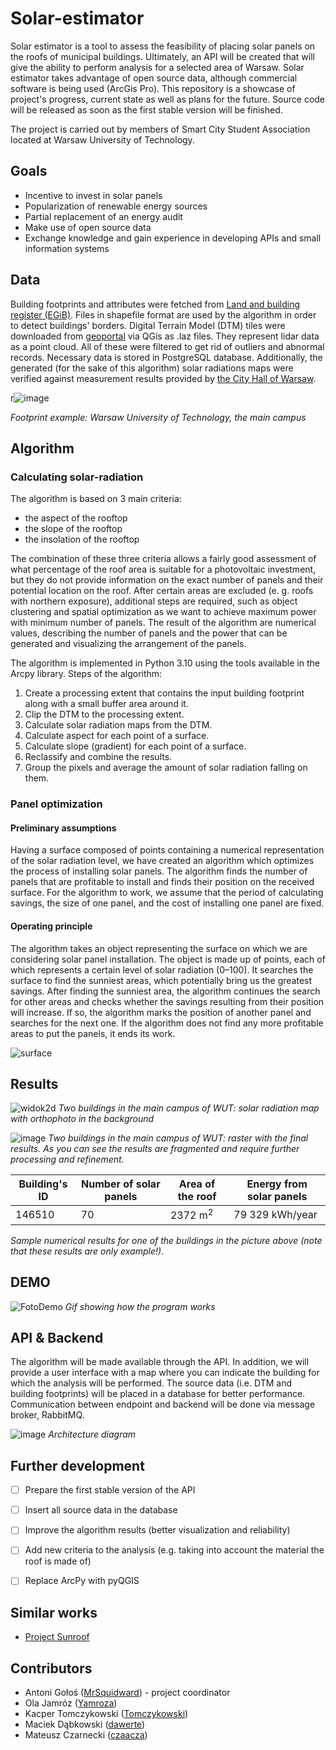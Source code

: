 # Solar-estimator
Solar estimator is a tool to assess the feasibility of placing solar panels on the roofs of municipal buildings. Ultimately, an API will be created that will give the ability to perform analysis for a selected area of Warsaw. Solar estimator takes advantage of open source data, although commercial software is being used (ArcGis Pro). This repository is a showcase of project's progress, current state as well as plans for the future. Source code will be released as soon as the first stable version will be finished. 

The project is carried out by members of Smart City Student Association located at Warsaw University of Technology.

## Goals
- Incentive to invest in solar panels
- Popularization of renewable energy sources
- Partial replacement of an energy audit
- Make use of open source data
- Exchange knowledge and gain experience in developing APIs and small information systems

## Data
Building footprints and attributes were fetched from [Land and building register (EGiB)](https://www.geoportal.gov.pl/dane/dane-ewidencyjne). Files in shapefile format are used by the algorithm in order to detect buildings' borders. Digital Terrain Model (DTM) tiles were downloaded from [geoportal](https://mapy.geoportal.gov.pl/imap/Imgp_2.html?gpmap=gp0) via QGis as .laz files. They represent lidar data as a point cloud. All of these were filtered to get rid of outliers and abnormal records. Necessary data is stored in PostgreSQL database. Additionally, the generated (for the sake of this algorithm) solar radiations maps were verified against measurement results provided by [the City Hall of Warsaw](http://mapa.um.warszawa.pl/mapaApp1/mapa?service=mapa_oze&L=en&X=7500996.700511402&Y=5787301.194500495&S=12&O=0&T=402180041a0000x01&komunikat=off). 

r![image](https://user-images.githubusercontent.com/50464859/144933003-470858c5-34d7-4471-b92e-5f48164b47db.png)

*Footprint example: Warsaw University of Technology, the main campus*

## Algorithm
### Calculating solar-radiation
The algorithm is based on 3 main criteria:
- the aspect of the rooftop
- the slope of the rooftop
- the insolation of the rooftop

The combination of these three criteria allows a fairly good assessment of what percentage of the roof area is suitable for a photovoltaic investment, but they do not provide information on the exact number of panels and their potential location on the roof. After certain areas are excluded (e. g. roofs with northern exposure), additional steps are required, such as object clustering and spatial optimization as we want to achieve maximum power with minimum number of panels. The result of the algorithm are numerical values, describing the number of panels and the power that can be generated and visualizing the arrangement of the panels.

The algorithm is implemented in Python 3.10 using the tools available in the Arcpy library. 
Steps of the algorithm:
1. Create a processing extent that contains the input building footprint along with a small buffer area around it.
2. Clip the DTM to the processing extent.
3. Calculate solar radiation maps from the DTM.
4. Calculate aspect for each point of a surface.
5. Calculate slope (gradient) for each point of a surface.
6. Reclassify and combine the results.
7. Group the pixels and average the amount of solar radiation falling on them.

### Panel optimization

#### Preliminary assumptions

Having a surface composed of points containing a numerical representation of the solar radiation level, we have created an algorithm which optimizes the process of installing solar panels. The algorithm finds the number of panels that are profitable to install and finds their position on the received surface. For the algorithm to work, we assume that the period of calculating savings, the size of one panel, and the cost of installing one panel are fixed.

#### Operating principle

The algorithm takes an object representing the surface on which we are considering solar panel installation. The object is made up of points, each of which represents a certain level of solar radiation (0–100). It searches the surface to find the sunniest areas, which potentially bring us the greatest savings. After finding the sunniest area, the algorithm continues the search for other areas and checks whether the savings resulting from their position will increase. If so, the algorithm marks the position of another panel and searches for the next one. If the algorithm does not find any more profitable areas to put the panels, it ends its work.

![surface](https://github.com/MrSquidward/Solar-panels/blob/algorithmDesc/img/surfaceComparison.PNG)

## Results
![widok2d](https://user-images.githubusercontent.com/50464859/145687981-17f75e76-6ffa-462a-95b6-e6ef4c4c3957.PNG)
*Two buildings in the main campus of WUT: solar radiation map with orthophoto in the background*

![image](https://user-images.githubusercontent.com/50464859/145689939-6c641e8d-6126-4b74-a120-c309f4a866e3.png)
*Two buildings in the main campus of WUT: raster with the final results. As you can see the results are fragmented and require further processing and refinement.*

| Building's ID | Number of solar panels | Area of the roof | Energy from solar panels |
| ------------- | ---------------------- | ---------------- | ------------------------ |
| 146510        | 70                     | 2372 m<sup>2</sup>         | 79 329 kWh/year          |

*Sample numerical results for one of the buildings in the picture above (note that these results are only example!).*

## DEMO
![FotoDemo](https://user-images.githubusercontent.com/45266568/182405527-dbf1effc-5f18-47a3-9dbc-31e6a4f57123.GIF)
*Gif showing how the program works*

## API & Backend
The algorithm will be made available through the API. In addition, we will provide a user interface with a map where you can indicate the building for which the analysis will be performed. The source data (i.e. DTM and building footprints) will be placed in a database for better performance. Communication between endpoint and backend will be done via message broker, RabbitMQ.

![image](https://user-images.githubusercontent.com/50464859/143936376-16188782-da4f-46cc-962a-85cbb110ee85.png)
*Architecture diagram*

## Further development
- [ ] Prepare the first stable version of the API
- [ ] Insert all source data in the database
- [ ] Improve the algorithm results (better visualization and reliability)
- [ ] Add new criteria to the analysis (e.g. taking into account the material the roof is made of)
- [ ] Replace ArcPy with pyQGIS


## Similar works
- [Project Sunroof](https://sunroof.withgoogle.com)


## Contributors
- Antoni Gołoś ([MrSquidward](https://github.com/MrSquidward)) - project coordinator
- Ola Jamróz ([Yamroza](https://github.com/Yamroza))
- Kacper Tomczykowski ([Tomczykowski](https://github.com/Tomczykowski))
- Maciek Dąbkowski ([dawerte](https://github.com/dawerte))
- Mateusz Czarnecki ([czaacza](https://github.com/czaacza))
